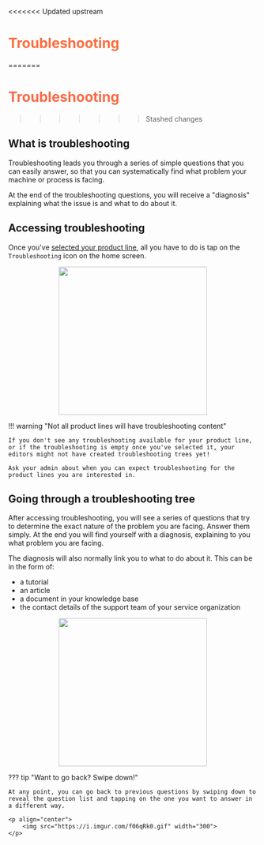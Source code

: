 <<<<<<< Updated upstream
# <span style="color:#FA6E3F"> Troubleshooting </span> 
=======
# <span style="color:#FA6A47"> Troubleshooting </span> 
>>>>>>> Stashed changes

## What is troubleshooting
Troubleshooting leads you through a series of simple questions that you can easily answer, so that you can systematically find what problem your machine or process is facing. 

At the end of the troubleshooting questions, you will receive a "diagnosis" explaining what the issue is and what to do about it.

## Accessing troubleshooting
Once you've [selected your product line](../Getting%20Started/quick-start-guide-assistant.md), all you have to do is tap on the `Troubleshooting` icon on the home screen.

<p align="center">
    <img src="https://i.imgur.com/hxVNRNh.png" width="300">
</p>

!!! warning "Not all product lines will have troubleshooting content"

    If you don't see any troubleshooting available for your product line, or if the troubleshooting is empty once you've selected it, your editors might not have created troubleshooting trees yet!

    Ask your admin about when you can expect troubleshooting for the product lines you are interested in.

## Going through a troubleshooting tree

After accessing troubleshooting, you will see a series of questions that try to determine the exact nature of the problem you are facing. Answer them simply. At the end you will find yourself with a diagnosis, explaining to you what problem you are facing.

The diagnosis will also normally link you to what to do about it. This can be in the form of:

- a tutorial
- an article
- a document in your knowledge base
- the contact details of the support team of your service organization

<p align="center">
    <img src="https://i.imgur.com/lMmR6Az.gif" width="300">
</p>

??? tip "Want to go back? Swipe down!"

    At any point, you can go back to previous questions by swiping down to reveal the question list and tapping on the one you want to answer in a different way.

    <p align="center">
        <img src="https://i.imgur.com/f06qRk0.gif" width="300">
    </p>

